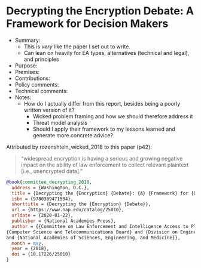# Decrypting the Encryption Debate: A Framework for Decision Makers

- Summary:
  - This is _very_ like the paper I set out to write.
  - Can lean on heavily for EA types, alternatives (technical and legal), and principles
- Purpose:
- Premises:
- Contributions:
- Policy comments:
- Technical comments:
- Notes:
  - How do I actually differ from this report, besides being a poorly written version of it?
    - Wicked problem framing and how we should therefore address it
    - Threat model analysis
    - Should I apply their framework to my lessons learned and generate more concrete advice?

Attributed by rozenshtein_wicked_2018 to this paper (p42):
>“widespread encryption is having a serious and growing negative impact on the ability of law enforcement to collect
relevant plaintext [i.e., unencrypted data].”

```bib
@book{committee_decrypting_2018,
  address = {Washington, D.C.},
  title = {Decrypting the {Encryption} {Debate}: {A} {Framework} for {Decision} {Makers}},
  isbn = {9780309471534},
  shorttitle = {Decrypting the {Encryption} {Debate}},
  url = {https://www.nap.edu/catalog/25010},
  urldate = {2020-01-22},
  publisher = {National Academies Press},
  author = {{Committee on Law Enforcement and Intelligence Access to Plaintext Information} and
{Computer Science and Telecommunications Board} and {Division on Engineering and Physical Sciences}
and {National Academies of Sciences, Engineering, and Medicine}},
  month = may,
  year = {2018},
  doi = {10.17226/25010}
}
```
